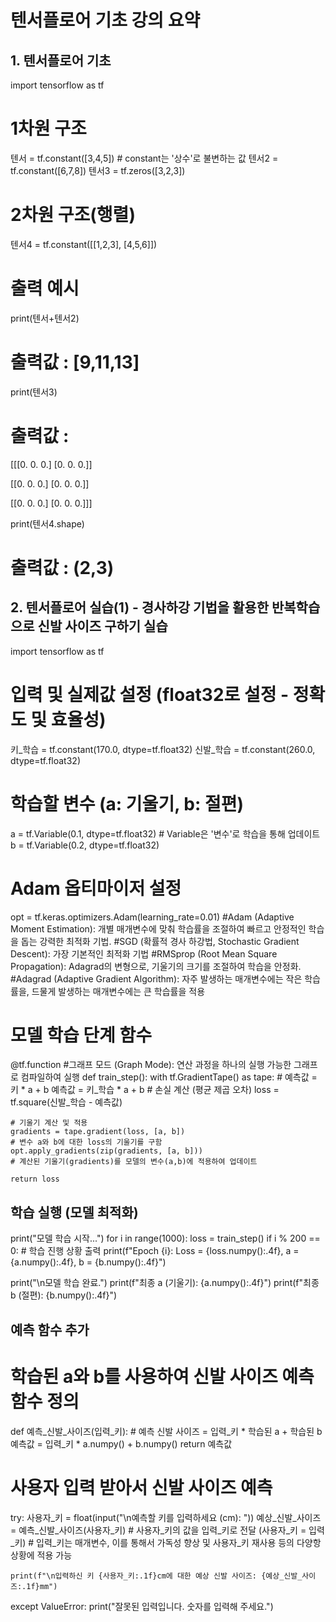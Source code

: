 # 텐서플로어 기초 강의 요약

## 1. 텐서플로어 기초
import tensorflow as tf

# 1차원 구조
텐서 = tf.constant([3,4,5]) # constant는 '상수'로 불변하는 값
텐서2 = tf.constant([6,7,8])
텐서3 = tf.zeros([3,2,3])

# 2차원 구조(행렬)
텐서4 = tf.constant([[1,2,3],
                 [4,5,6]])    

# 출력 예시
print(텐서+텐서2)
# 출력값 : [9,11,13]

print(텐서3)
# 출력값 : 
[[[0. 0. 0.]
  [0. 0. 0.]]

 [[0. 0. 0.]
  [0. 0. 0.]]

 [[0. 0. 0.]
  [0. 0. 0.]]]

print(텐서4.shape)
# 출력값 : (2,3)

## 2. 텐서플로어 실습(1) - 경사하강 기법을 활용한 반복학습으로 신발 사이즈 구하기 실습
import tensorflow as tf

# 입력 및 실제값 설정 (float32로 설정 - 정확도 및 효율성)
키_학습 = tf.constant(170.0, dtype=tf.float32)
신발_학습 = tf.constant(260.0, dtype=tf.float32)

# 학습할 변수 (a: 기울기, b: 절편)
a = tf.Variable(0.1, dtype=tf.float32)  # Variable은 '변수'로 학습을 통해 업데이트
b = tf.Variable(0.2, dtype=tf.float32)

# Adam 옵티마이저 설정
opt = tf.keras.optimizers.Adam(learning_rate=0.01)
#Adam (Adaptive Moment Estimation): 개별 매개변수에 맞춰 학습률을 조절하여 빠르고 안정적인 학습을 돕는 강력한 최적화 기법.
#SGD (확률적 경사 하강법, Stochastic Gradient Descent): 가장 기본적인 최적화 기법
#RMSprop (Root Mean Square Propagation): Adagrad의 변형으로, 기울기의 크기를 조절하여 학습을 안정화.
#Adagrad (Adaptive Gradient Algorithm): 자주 발생하는 매개변수에는 작은 학습률을, 드물게 발생하는 매개변수에는 큰 학습률을 적용


# 모델 학습 단계 함수
@tf.function
#그래프 모드 (Graph Mode): 연산 과정을 하나의 실행 가능한 그래프로 컴파일하여 실행
def train_step():
    with tf.GradientTape() as tape:
        # 예측값 = 키 * a + b
        예측값 = 키_학습 * a + b
        # 손실 계산 (평균 제곱 오차)
        loss = tf.square(신발_학습 - 예측값)

    # 기울기 계산 및 적용
    gradients = tape.gradient(loss, [a, b])
    # 변수 a와 b에 대한 loss의 기울기를 구함
    opt.apply_gradients(zip(gradients, [a, b]))
    # 계산된 기울기(gradients)를 모델의 변수(a,b)에 적용하여 업데이트
    
    return loss

## 학습 실행 (모델 최적화)
print("모델 학습 시작...")
for i in range(1000):
    loss = train_step()
    if i % 200 == 0:
        # 학습 진행 상황 출력
        print(f"Epoch {i}: Loss = {loss.numpy():.4f}, a = {a.numpy():.4f}, b = {b.numpy():.4f}")

print("\n모델 학습 완료.")
print(f"최종 a (기울기): {a.numpy():.4f}")
print(f"최종 b (절편): {b.numpy():.4f}")

## 예측 함수 추가

# 학습된 a와 b를 사용하여 신발 사이즈 예측 함수 정의
def 예측_신발_사이즈(입력_키):
    # 예측 신발 사이즈 = 입력_키 * 학습된 a + 학습된 b
    예측값 = 입력_키 * a.numpy() + b.numpy()
    return 예측값

# 사용자 입력 받아서 신발 사이즈 예측
try:
    사용자_키 = float(input("\n예측할 키를 입력하세요 (cm): "))
    예상_신발_사이즈 = 예측_신발_사이즈(사용자_키)
    # 사용자_키의 값을 입력_키로 전달 (사용자_키 = 입력_키)
    # 입력_키는 매개변수, 이를 통해서 가독성 향상 및 사용자_키 재사용 등의 다양항 상황에 적용 가능
    
    print(f"\n입력하신 키 {사용자_키:.1f}cm에 대한 예상 신발 사이즈: {예상_신발_사이즈:.1f}mm")

except ValueError:
    print("잘못된 입력입니다. 숫자를 입력해 주세요.")
